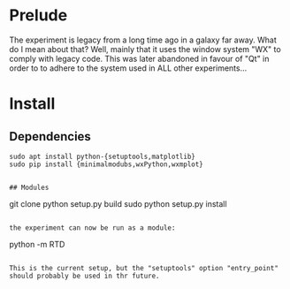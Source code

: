 
# Prelude

The experiment is legacy from a long time ago in a galaxy far away.
What do I mean about that?
Well, mainly that it uses the window system "WX" to comply with legacy code.
This was later abandoned in favour of "Qt" in order to to adhere to the system used in ALL other experiments...

# Install

## Dependencies

```
sudo apt install python-{setuptools,matplotlib}
sudo pip install {minimalmodubs,wxPython,wxmplot}


## Modules

```
git clone
python setup.py build
sudo python setup.py install
```

the experiment can now be run as a module:

```
python -m RTD
```

This is the current setup, but the "setuptools" option "entry_point" should probably be used in thr future.

